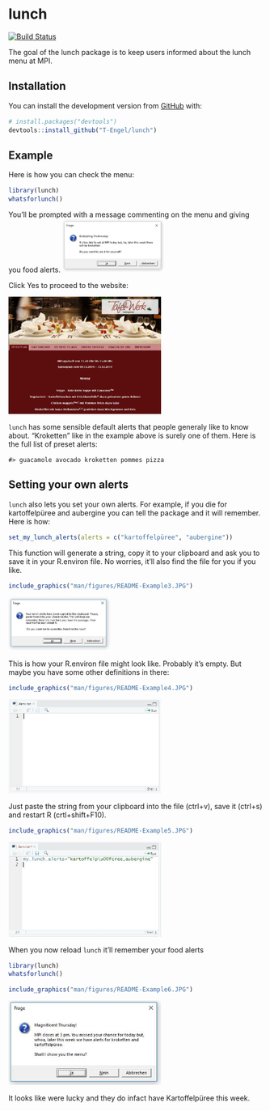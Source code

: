 
<!-- README.md is generated from README.Rmd. Please edit that file -->

# lunch

<!-- badges: start -->

[![Build
Status](https://travis-ci.com/T-Engel/lunch.svg?branch=master)](https://travis-ci.com/T-Engel/lunch)
<!-- badges: end -->

The goal of the lunch package is to keep users informed about the lunch
menu at MPI.

## Installation

You can install the development version from
[GitHub](https://github.com/) with:

``` r
# install.packages("devtools")
devtools::install_github("T-Engel/lunch")
```

## Example

Here is how you can check the menu:

``` r
library(lunch)
whatsforlunch()
```

You’ll be prompted with a message commenting on the menu and giving you
food alerts. <img src="man/figures/README-Example1.JPG" width="40%" />

Click Yes to proceed to the website:

<img src="man/figures/README-Example2.JPG" width="60%" />

`lunch` has some sensible default alerts that people generaly like to
know about. “Kroketten” like in the example above is surely one of them.
Here is the full list of preset alerts:

    #> guacamole avocado kroketten pommes pizza

## Setting your own alerts

`lunch` also lets you set your own alerts. For example, if you die for
kartoffelpüree and aubergine you can tell the package and it will
remember. Here is how:

``` r
set_my_lunch_alerts(alerts = c("kartoffelpüree", "aubergine"))
```

This function will generate a string, copy it to your clipboard and ask
you to save it in your R.environ file. No worries, it’ll also find the
file for you if you like.

``` r
include_graphics("man/figures/README-Example3.JPG") 
```

<img src="man/figures/README-Example3.JPG" width="40%" />

This is how your R.environ file might look like. Probably it’s empty.
But maybe you have some other definitions in there:

``` r
include_graphics("man/figures/README-Example4.JPG") 
```

<img src="man/figures/README-Example4.JPG" width="60%" />

Just paste the string from your clipboard into the file (ctrl+v), save
it (ctrl+s) and restart R (crtl+shift+F10).

``` r
include_graphics("man/figures/README-Example5.JPG") 
```

<img src="man/figures/README-Example5.JPG" width="60%" />

When you now reload `lunch` it’ll remember your food alerts

``` r
library(lunch)
whatsforlunch()
```

``` r
include_graphics("man/figures/README-Example6.JPG") 
```

<img src="man/figures/README-Example6.JPG" width="60%" />

It looks like were lucky and they do infact have Kartoffelpüree this
week.
